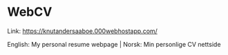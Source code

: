 # WebCV
Link: https://knutandersaaboe.000webhostapp.com/

English: My personal resume webpage | Norsk: Min personlige CV nettside
